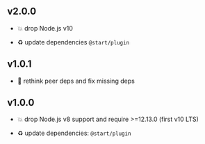 ## v2.0.0

* 💥 drop Node.js v10

* ♻️ update dependencies `@start/plugin`

## v1.0.1

* 🐞 rethink peer deps and fix missing deps

## v1.0.0

* 💥 drop Node.js v8 support and require >=12.13.0 (first v10 LTS)

* ♻️ update dependencies: `@start/plugin`
